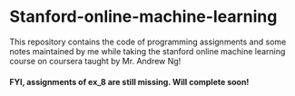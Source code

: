 # Stanford-online-machine-learning
This repository contains the code of programming assignments and some notes maintained by me while taking the stanford online machine learning course on coursera taught by Mr. Andrew Ng!

#### FYI, assignments of ex_8 are still missing. Will complete soon!
